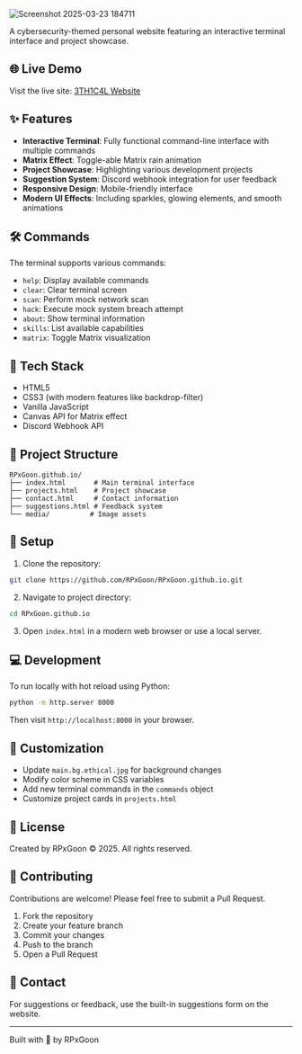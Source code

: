 ![Screenshot 2025-03-23 184711](https://github.com/user-attachments/assets/e88c8e02-0452-407b-a20c-9dd49ed3f8f3)


A cybersecurity-themed personal website featuring an interactive terminal interface and project showcase.

## 🌐 Live Demo

Visit the live site: [3TH1C4L Website](https://rpxgoon.github.io)

## ✨ Features

- **Interactive Terminal**: Fully functional command-line interface with multiple commands
- **Matrix Effect**: Toggle-able Matrix rain animation
- **Project Showcase**: Highlighting various development projects
- **Suggestion System**: Discord webhook integration for user feedback
- **Responsive Design**: Mobile-friendly interface
- **Modern UI Effects**: Including sparkles, glowing elements, and smooth animations

## 🛠️ Commands

The terminal supports various commands:

- `help`: Display available commands
- `clear`: Clear terminal screen
- `scan`: Perform mock network scan
- `hack`: Execute mock system breach attempt
- `about`: Show terminal information
- `skills`: List available capabilities
- `matrix`: Toggle Matrix visualization

## 🔧 Tech Stack

- HTML5
- CSS3 (with modern features like backdrop-filter)
- Vanilla JavaScript
- Canvas API for Matrix effect
- Discord Webhook API

## 📂 Project Structure

```
RPxGoon.github.io/
├── index.html       # Main terminal interface
├── projects.html    # Project showcase
├── contact.html     # Contact information
├── suggestions.html # Feedback system
└── media/          # Image assets
```

## 🚀 Setup

1. Clone the repository:
```bash
git clone https://github.com/RPxGoon/RPxGoon.github.io.git
```

2. Navigate to project directory:
```bash
cd RPxGoon.github.io
```

3. Open `index.html` in a modern web browser or use a local server.

## 💻 Development

To run locally with hot reload using Python:

```bash
python -m http.server 8000
```

Then visit `http://localhost:8000` in your browser.

## 🎨 Customization

- Update `main.bg.ethical.jpg` for background changes
- Modify color scheme in CSS variables
- Add new terminal commands in the `commands` object
- Customize project cards in `projects.html`

## 📝 License

Created by RPxGoon © 2025. All rights reserved.

## 🤝 Contributing

Contributions are welcome! Please feel free to submit a Pull Request.

1. Fork the repository
2. Create your feature branch
3. Commit your changes
4. Push to the branch
5. Open a Pull Request

## 📧 Contact

For suggestions or feedback, use the built-in suggestions form on the website.

---
Built with 💜 by RPxGoon
